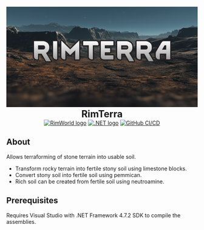 <p align="center">
    <img src="https://github.com/KeirLoire/RimTerra/blob/master/About/Preview.png?raw=true" alt="RimTerra Preview"/><br>
    <b style="font-size:25px">RimTerra</b><br>
    <a href="https://store.steampowered.com/app/294100/RimWorld/"><img src="https://img.shields.io/badge/rimworld-1.5-b5651d?label=RimWorld&style=flat&logo=rimworld" alt="RimWorld logo"/></a>
    <a href="https://dotnet.microsoft.com/en-us/download/dotnet/8.0"><img src="https://img.shields.io/badge/dotnet-8.0-512bd4?label=.NET&style=flat&logo=dotnet" alt=".NET logo"/></a>
    <a href="https://github.com/KeirLoire/RimTerra/commits/master"><img src="https://github.com/keirLoire/RimTerra/actions/workflows/ci.yml/badge.svg" alt="GitHub CI/CD"/></a>
</p>

## About

Allows terraforming of stone terrain into usable soil.

- Transform rocky terrain into fertile stony soil using limestone blocks. 
- Convert stony soil into fertile soil using pemmican.
- Rich soil can be created from fertile soil using neutroamine.

## Prerequisites
Requires Visual Studio with .NET Framework 4.7.2 SDK to compile the assemblies.